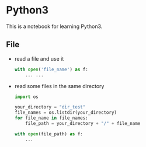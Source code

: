 # Python3

This is a notebook for learning Python3.

## File

* read a file and use it 

	``` python
	with open('file_name') as f:
		... ...
	```
	
* read some files in the same directory

	``` python
	import os
	
	your_directory = "dir_test"
	file_names = os.listdir(your_directory)
	for file_name in file_names:
		file_path = your_directory + "/" + file_name

	with open(file_path) as f:
		...
	```